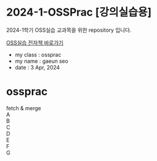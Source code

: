 # 2024-1-OSSPrac [강의실습용]
2024-1학기 OSS실습 교과목을 위한 repository 입니다.

[OSS실습 전자책 바로가기](https://wikidocs.net/book/13835)

- my class : ossprac 
- my name : gaeun seo 
- date : 3 Apr, 2024 

# ossprac
fetch & merge  
A  
B  
C  
D  
E  
F  
G  


